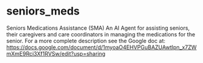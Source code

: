 # seniors_meds
Seniors Medications Assistance (SMA)
An AI Agent for assisting seniors, their caregivers and care coordinators in managing the medications for the senior.
For a more complete description see the Google doc at: https://docs.google.com/document/d/1myoaO4EHVPGuBAZUAwtIpn_x7ZWmXmE9Rci3Xf1RVSw/edit?usp=sharing
